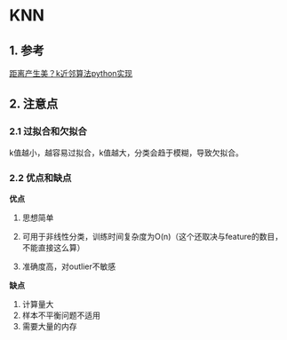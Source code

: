 # KNN
## 1. 参考
[距离产生美？k近邻算法python实现](https://zhuanlan.zhihu.com/p/37817900)
## 2. 注意点
### 2.1 过拟合和欠拟合
k值越小，越容易过拟合，k值越大，分类会趋于模糊，导致欠拟合。
### 2.2 优点和缺点
**优点**
1. 思想简单

2. 可用于非线性分类，训练时间复杂度为O(n)（这个还取决与feature的数目，不能直接这么算）

3. 准确度高，对outlier不敏感​

**缺点**

1. 计算量大
2. 样本不平衡问题不适用
3. 需要大量的内存